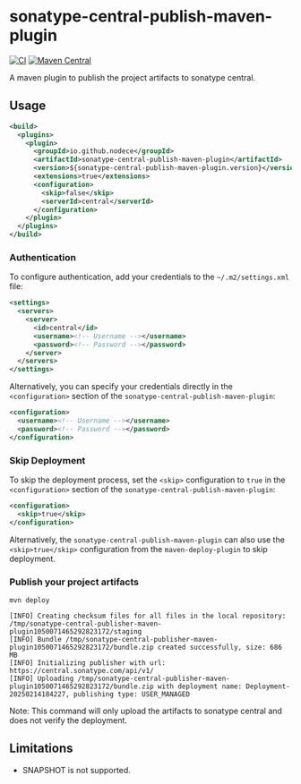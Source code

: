 # sonatype-central-publish-maven-plugin

[![CI](https://github.com/nodece/sonatype-central-publish-maven-plugin/actions/workflows/main.yml/badge.svg)](https://github.com/nodece/sonatype-central-publish-maven-plugin/actions/workflows/main.yml)
[![Maven Central](https://img.shields.io/maven-central/v/io.github.nodece/sonatype-central-publish-maven-plugin?label=Maven%20Central)](https://search.maven.org/artifact/io.github.nodece/sonatype-central-publish-maven-plugin)

A maven plugin to publish the project artifacts to sonatype central.

## Usage

```xml
<build>
  <plugins>
    <plugin>
      <groupId>io.github.nodece</groupId>
      <artifactId>sonatype-central-publish-maven-plugin</artifactId>
      <version>${sonatype-central-publish-maven-plugin.version}</version>
      <extensions>true</extensions>
      <configuration>
        <skip>false</skip>
        <serverId>central</serverId>
      </configuration>
    </plugin>
  </plugins>
</build>
```

### Authentication

To configure authentication, add your credentials to the `~/.m2/settings.xml` file:

```xml
<settings>
  <servers>
    <server>
      <id>central</id>
      <username><!-- Username --></username>
      <password><!-- Password --></password>
    </server>
  </servers>
</settings>
```

Alternatively, you can specify your credentials directly in the `<configuration>` section of the `sonatype-central-publish-maven-plugin`:

```xml
<configuration>
  <username><!-- Username --></username>
  <password><!-- Password --></password>
</configuration>
```

### Skip Deployment

To skip the deployment process, set the `<skip>` configuration to `true` in the `<configuration>` section of the `sonatype-central-publish-maven-plugin`:

```xml
<configuration>
  <skip>true</skip>
</configuration>
```

Alternatively, the `sonatype-central-publish-maven-plugin` can also use the `<skip>true</skip>` configuration from the `maven-deploy-plugin` to skip deployment.

### Publish your project artifacts

```shell
mvn deploy

[INFO] Creating checksum files for all files in the local repository: /tmp/sonatype-central-publisher-maven-plugin1050071465292823172/staging
[INFO] Bundle /tmp/sonatype-central-publisher-maven-plugin1050071465292823172/bundle.zip created successfully, size: 686 MB
[INFO] Initializing publisher with url: https://central.sonatype.com/api/v1/
[INFO] Uploading /tmp/sonatype-central-publisher-maven-plugin1050071465292823172/bundle.zip with deployment name: Deployment-20250214184227, publishing type: USER_MANAGED
```

Note: This command will only upload the artifacts to sonatype central and does not verify the deployment.

## Limitations

- SNAPSHOT is not supported.
